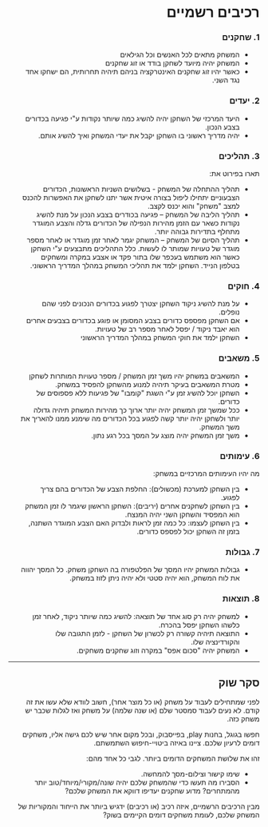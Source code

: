 <div dir='rtl' lang='he'>

# רכיבים רשמיים
 
### 1. שחקנים

* המשחק מתאים לכל האנשים וכל הגילאים 
* המשחק יהיה מיועד לשחקן בודד או זוג שחקנים
* כאשר יהיו זוג שחקנים האינטרקציה בניהם תיהיה תחרותית, הם ישחקו אחד נגד השני.

### 2. יעדים

* היעד המרכזי של השחקן יהיה להשיג כמה שיותר נקודות ע"י פגיעה בכדורים בצבע הנכון.
* יהיה מדריך ראשוני בו השחקן יקבל את יעדי המשחק ואיך להשיג אותם. 


### 3. תהליכים

תארו בפירוט את:

* תהליך ההתחלה של המשחק - בשלושים השניות הראשונות, הכדורים הצבעוניים יתחילו ליפול בצורה איטית אשר יתנו לשחקן את האפשרות להכנס למצב "משחק" והוא יכנס לקצב.
*	תהליך הליבה של המשחק – פגיעה בכודרים בצבע הנכון על מנת להשיג נקודות כשאר עם הזמן מהירות הנפילה של הכדורים גדלה והצבע המוגדר מתחלף בתדירות גבוהה יותר.
*	תהליך הסיום של המשחק – המשחק יגמר לאחר זמן מוגדר או לאחר מספר מוגדר של טעויות שמותר לו לעשות.
 כלל התהליכים מתבצעים ע"י השחקן כאשר הוא משתמש בעכפר שלו בתור פקד או אצבע במקרה ומשחקים בטלפון הנייד.
 השחקן ילמד את תהליכי המשחק במהלך המדריך הראשוני.  

### 4. חוקים

* על מנת להשיג ניקוד השחקן יצטרך לפגוע בכדורים הנכונים לפני שהם נופלים.
* אם השחקן מפספס כדורים בצבע המסומן או פוגע בכדורים בצבעים אחרים הוא יאבד ניקוד / יפסל לאחר מספר רב של טעויות.
* השחקן ילמד את חוקי המשחק במהלך המדריך הראשוני


### 5. משאבים

* המשאבים במשחק יהיו משך זמן המשחק / מספר טעויות המותרות לשחקן
* מטרת המשאבים בעיקר תיהיה למנוע מהשחקן להפסיד במשחק.
* השחקן יוכל להשיג זמן ע"י השגת "קומבו" של פגיעות ללא פספוסים של כדורים. 
* ככל שמשך זמן המשחק יהיה יותר ארוך כך מהירות המשחק תיהיה גדולה יותר ולשחקן יהיה יותר קשה לפגוע בכל הכדורים מה שימנע ממנו להאריך את משך המשחק.
* משך זמן המשחק יהיה מוצג על המסך בכל רגע נתון.

### 6. עימותים

מה יהיו העימותים המרכזיים במשחק:

* בין השחקן למערכת (מכשולים): החלפת הצבע של הכדורים בהם צריך לפגוע.
* בין השחקן לשחקנים אחרים (יריבים): השחקן הראשון שיגמר לו זמן המשחק הוא המפסיד והשחקן השני יהיה המנצח.
* בין השחקן לעצמו: כל כמה זמן לראות ולבדוק האם הצבע המוגדר השתנה, בזמן זה השחקן יכול לפספס כדורים. 


### 7. גבולות
* גבולות המשחק יהיו המסך של הפלטפורה בה השחקן משחק.
 כל המסך יהווה את לוח המשחק, הוא יהיה סטטי ולא יהיה ניתן לזוז במשחק. 

### 8. תוצאות

* למשחק יהיה רק סוג אחד של תוצאה: להשיג כמה שיותר ניקוד, לאחר זמן כלשהו השחקן יפסל בהכרח. 
* התוצאה תיהיה קשורה רק לכשרון של השחקן - לזמן התגובה שלו והקורדינציה שלו. 
* המשחק יהיה "סכום אפס" במקרה וזוג שחקנים משחקים.

---

## סקר שוק

לפני שמתחילים לעבוד על משחק (או כל מוצר אחר), חשוב לוודא שלא עשו את זה קודם. לא נעים לעבוד סמסטר שלם (או שנה שלמה) על משחק ואז לגלות שכבר יש משחק כזה. 

חפשו בגוגל, בחנות play, בפייסבוק, ובכל מקום אחר שיש לכם גישה אליו, משחקים דומים לרעיון שלכם. ציינו באיזה ביטויי-חיפוש השתמשתם.

זהו את שלושת המשחקים הדומים ביותר. לגבי כל אחד מהם:

* שימו קישור וצילום-מסך להמחשה.
* הסבירו מה תעשו כדי שהמשחק שלכם יהיה שונה/מקורי/מיוחד/טוב יותר מהמתחרים?  מדוע שחקנים יעדיפו דווקא את המשחק שלכם?

מבין הרכיבים הרשמיים, 
איזה רכיב (או רכיבים) ידגיש ביותר את הייחוד והמקוריות של המשחק שלכם, לעומת משחקים דומים הקיימים בשוק?


</div>
